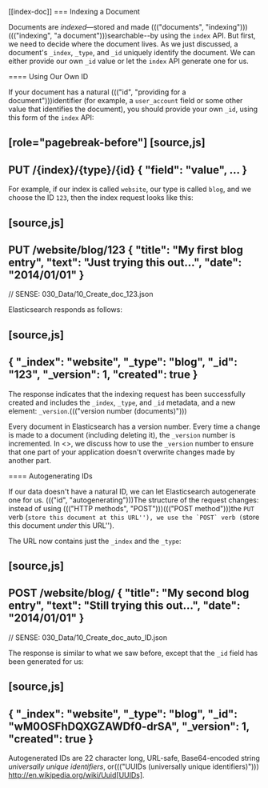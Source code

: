 [[index-doc]]
=== Indexing a Document

Documents are _indexed_&#x2014;stored and made ((("documents", "indexing")))((("indexing", "a document")))searchable--by using the `index`
API. But first, we need to decide where the document  lives.  As we just
discussed, a document's `_index`, `_type`, and `_id` uniquely identify the
document.  We can either provide our own `_id` value or let the `index` API
generate one for us.


==== Using Our Own ID

If your document has a natural ((("id", "providing for a document")))identifier (for example, a `user_account` field
or some other value that identifies the document), you should provide
your own `_id`, using this form of the `index` API:

[role="pagebreak-before"]
[source,js]
--------------------------------------------------
PUT /{index}/{type}/{id}
{
  "field": "value",
  ...
}
--------------------------------------------------

For example, if our index is called `website`, our type is called `blog`,
and we choose the ID `123`, then the index request looks like this:

[source,js]
--------------------------------------------------
PUT /website/blog/123
{
  "title": "My first blog entry",
  "text":  "Just trying this out...",
  "date":  "2014/01/01"
}
--------------------------------------------------
// SENSE: 030_Data/10_Create_doc_123.json

Elasticsearch responds as follows:

[source,js]
--------------------------------------------------
{
   "_index":    "website",
   "_type":     "blog",
   "_id":       "123",
   "_version":  1,
   "created":   true
}
--------------------------------------------------


The response indicates that the indexing request has been successfully created
and includes the `_index`, `_type`, and `_id` metadata, and a new element:
`_version`.((("version number (documents)")))

Every document in Elasticsearch has a version number. Every time a change is
made to a document (including deleting it), the `_version` number is
incremented. In <<version-control>>, we discuss how to use the `_version`
number to ensure that one part of your application doesn't overwrite changes
made by another part.

==== Autogenerating IDs

If our data doesn't have a natural ID, we can let Elasticsearch autogenerate
one for us.  ((("id", "autogenerating")))The structure of the request changes: instead of using ((("HTTP methods", "POST")))((("POST method")))the `PUT`
verb (``store this document at this URL''), we use the `POST` verb (``store this document _under_ this URL'').

The URL now contains just the `_index` and the `_type`:

[source,js]
--------------------------------------------------
POST /website/blog/
{
  "title": "My second blog entry",
  "text":  "Still trying this out...",
  "date":  "2014/01/01"
}
--------------------------------------------------
// SENSE: 030_Data/10_Create_doc_auto_ID.json

The response is similar to what we saw before, except that the `_id`
field has been generated for us:

[source,js]
--------------------------------------------------
{
   "_index":    "website",
   "_type":     "blog",
   "_id":       "wM0OSFhDQXGZAWDf0-drSA",
   "_version":  1,
   "created":   true
}
--------------------------------------------------

Autogenerated IDs are 22 character long, URL-safe, Base64-encoded string
_universally unique identifiers_, or((("UUIDs (universally unique identifiers)"))) http://en.wikipedia.org/wiki/Uuid[UUIDs].




